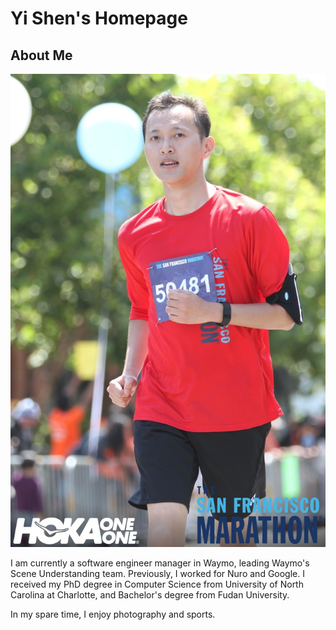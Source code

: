 # Yi Shen's Homepage

## About Me
![selfie](img/race_1085_photo_22500210.jpg)

I am currently a software engineer manager in Waymo, leading Waymo's Scene Understanding team. Previously, I worked for Nuro and Google. I received my PhD degree in Computer Science from University of North Carolina at Charlotte, and Bachelor's degree from Fudan University.

In my spare time, I enjoy photography and sports. 
